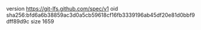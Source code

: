 version https://git-lfs.github.com/spec/v1
oid sha256:bfd6a6b38859ac3d0a5cb59618cf16fb3339196ab45df20e81d0bbf9dff89d9c
size 1659
